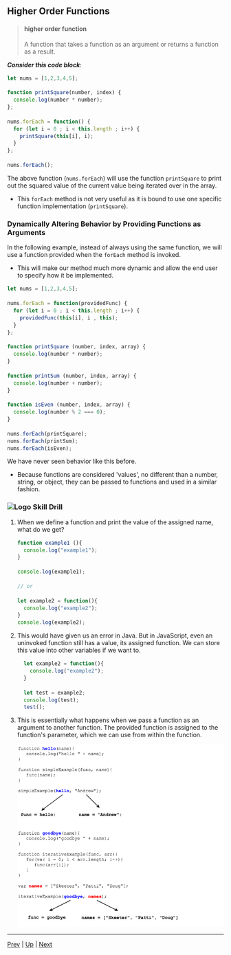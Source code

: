 ## Higher Order Functions

> #### higher order function
> A function that takes a function as an argument or returns a function as a result.

***Consider this code block***:

```js
let nums = [1,2,3,4,5];

function printSquare(number, index) {
  console.log(number * number);
};

nums.forEach = function() {
  for (let i = 0 ; i < this.length ; i++) {
    printSquare(this[i], i);
  }
};

nums.forEach();

```

The above function (`nums.forEach`) will use the function `printSquare` to print out the squared value of the current value being iterated over in the array.

* This `forEach` method is not very useful as it is bound to use one specific function implementation (`printSquare`).

### Dynamically Altering Behavior by Providing Functions as Arguments

In the following example, instead of always using the same function, we will use a function provided when the `forEach` method is invoked.
* This will make our method much more dynamic and allow the end user to specify how it be implemented.

```js
let nums = [1,2,3,4,5];

nums.forEach = function(providedFunc) {
  for (let i = 0 ; i < this.length ; i++) {
    providedFunc(this[i], i , this);
  }
};

function printSquare (number, index, array) {
  console.log(number * number);
}

function printSum (number, index, array) {
  console.log(number + number);
}

function isEven (number, index, array) {
  console.log(number % 2 === 0);
}

nums.forEach(printSquare);
nums.forEach(printSum);
nums.forEach(isEven);
```

We have never seen behavior like this before. 
* Because functions are considered 'values', no different than a number, string, or object, they can be passed to functions and used in a similar fashion.

 ### ![Logo](http://skilldistillery.com/downloads/sd_logo.jpg) Skill Drill
1. When we define a function and print the value of the assigned name, what do we get?

    ```javascript
    function example1 (){
      console.log("example1");
    }

    console.log(example1);  

    // or

    let example2 = function(){
      console.log("example2");
    }
    console.log(example2);
    ```

1. This would have given us an error in Java. But in JavaScript, even an uninvoked function still has a value, its assigned function. We can store this value into other variables if we want to.

    ```js
      let example2 = function(){
        console.log("example2");
      }

      let test = example2;
      console.log(test);
      test();
    ```

1. This is essentially what happens when we pass a function as an argument to another function. The provided function is assigned to the function's parameter, which we can use from within the function.

    ![Higher Order](images/higherOrder.png)

<hr>

[Prev](scope.md) | [Up](README.md) | [Next](arrowFunctions.md)

